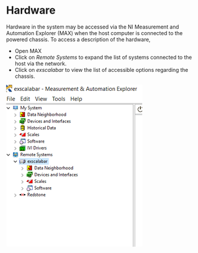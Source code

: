 # Hardware
Hardware in the system may be accessed via the NI Measurement and Automation Explorer (MAX) when the host computer is connected to the powered chassis.  To access a description of the hardware, 

* Open MAX
* Click on *Remote Systems* to expand the list of systems connected to the host via the network.
* Click on *exscalabar* to view the list of accessible options regarding the chassis.

![](max_exscalabar.png)



